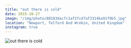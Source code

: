 ```yaml
---
title: "out there is cold"
date: 2015-10-27
image: "/img/photo/80183dacfc1af2fcd7af3314ba91f9b5.jpg"
location: "Newport, Telford And Wrekin, United Kingdom"
instagram: true
---
```


![out there is cold](/img/photo/80183dacfc1af2fcd7af3314ba91f9b5.jpg)
